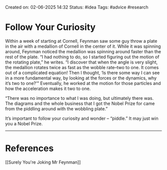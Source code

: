 Created on: 02-06-2025 14:32 
Status: #idea
Tags: #advice #research 
# Follow Your Curiosity

Within a week of starting at Cornell, Feynman saw some guy throw a plate in the air with a medallion of Cornell in the center of it. While it was spinning around, Feynman noticed the medallion was spinning around faster than the rest of the plate. “I had nothing to do, so I started figuring out the motion of the rotating plate,” he writes. “I discover that when the angle is very slight, the medallion rotates twice as fast as the wobble rate–two to one. It comes out of a complicated equation! Then I thought, ‘Is there some way I can see in a more fundamental way, by looking at the forces or the dynamics, why it’s two to one?’” Eventually, he worked at the motion for those particles and how the acceleration makes it two to one.

“There was no importance to what I was doing, but ultimately there was. The diagrams and the whole business that I got the Nobel Prize for came from the piddling around with the wobbling plate.”

It’s important to follow your curiosity and wonder – “piddle.” It may just win you a Nobel Prize.



-----------------
# References
[[Surely You're Joking Mr Feynman]]